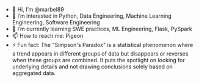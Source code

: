 - 👋 Hi, I’m @marbel89
- 👀 I’m interested in Python, Data Engineering, Machine Learning Engineering, Software Engineering
- 🌱 I’m currently learning SWE practices, ML Engineering, Flask, PySpark
- 📫 How to reach me: Pigeon
- ⚡ Fun fact: The "Simpson's Paradox" is a statistical phenomenon where a trend appears in different groups of data but disappears or reverses when these groups are combined. It puts the spotlight on looking for underlying details and not drawing conclusions solely based on aggregated data.

<!---
marbel89/marbel89 is a ✨ special ✨ repository because its `README.md` (this file) appears on your GitHub profile.
You can click the Preview link to take a look at your changes.
--->
